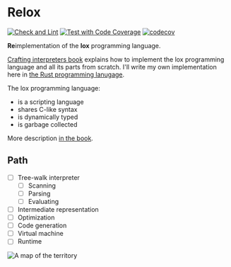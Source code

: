 # Relox
[![Check and Lint](https://github.com/themifi/relox/actions/workflows/check-and-lint.yaml/badge.svg)](https://github.com/themifi/relox/actions/workflows/check-and-lint.yaml)
[![Test with Code Coverage](https://github.com/themifi/relox/actions/workflows/test.yaml/badge.svg)](https://github.com/themifi/relox/actions/workflows/test.yaml)
[![codecov](https://codecov.io/gh/themifi/relox/branch/main/graph/badge.svg?token=F6ZU01G0EW)](https://codecov.io/gh/themifi/relox)

**Re**implementation of the **lox** programming language.

[Crafting interpreters book](https://www.craftinginterpreters.com/) explains how to implement the lox programming language and all its parts from scratch. I'll write my own implementation here in [the Rust programming lanugage](https://www.rust-lang.org/).

The lox programming language:

- is a scripting language
- shares C-like syntax
- is dynamically typed
- is garbage collected

More description [in the book](https://www.craftinginterpreters.com/the-lox-language.html).

## Path

- [ ] Tree-walk interpreter
  - [ ] Scanning
  - [ ] Parsing
  - [ ] Evaluating
- [ ] Intermediate representation
- [ ] Optimization
- [ ] Code generation
- [ ] Virtual machine
- [ ] Runtime

![A map of the territory](https://www.craftinginterpreters.com/image/a-map-of-the-territory/mountain.png)
